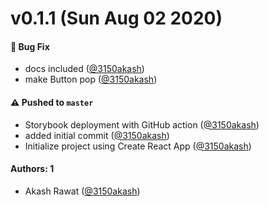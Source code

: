 # v0.1.1 (Sun Aug 02 2020)

#### 🐛 Bug Fix

- docs included ([@3150akash](https://github.com/3150akash))
- make Button pop ([@3150akash](https://github.com/3150akash))

#### ⚠️ Pushed to `master`

- Storybook deployment with GitHub action ([@3150akash](https://github.com/3150akash))
- added initial commit ([@3150akash](https://github.com/3150akash))
- Initialize project using Create React App ([@3150akash](https://github.com/3150akash))

#### Authors: 1

- Akash Rawat ([@3150akash](https://github.com/3150akash))

